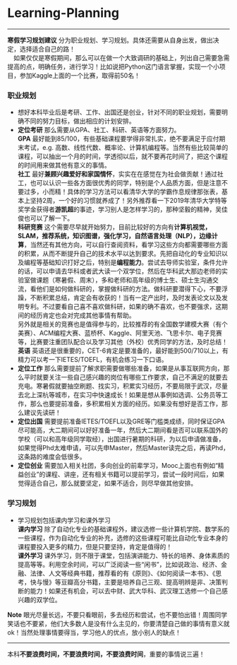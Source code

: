 # Learning-Planning
------------------
**寒假学习规划建议** 分为职业规划、学习规划。具体还需要从自身出发，做出决定，选择适合自己的路！  
&emsp;如果仅仅是寒假期间，那么可以在做一个大致调研的基础上，列出自己需要急需提高的点，明确任务，进行学习！比如说把Python这门语言掌握，实现一个小项目，参加Kaggle上面的一个比赛，取得前50名！
### 职业规划
* 想好本科毕业后是考研、工作、出国还是创业，针对不同的职业规划，需要明确不同的努力目标，做出相应的计划安排。
* **定位考研** 那么需要从GPA、社工、科研、英语等方面努力。   
**GPA** 最好能到85/100，有些基础课程要学得非常扎实，绝不要满足于应付期末考试，e.g. 高数、线性代数、概率论、计算机编程等。当然有些比较简单的课程，可以抽出一个月的时间，学透彻以后，就不要再花时间了，把这个课程的时间用来做其他有意义的事情。  
**社工** 最好**兼顾兴趣爱好和家国情怀**，实实在在感觉在为社会做贡献！通过社工，也可以认识一些各方面很优秀的同学，特别是个人品质方面，但是注意不要过多，小而精！具体的学习方法可以看清华大学的学霸作息规律那张表，基本上坚持2周，一个好的习惯就养成了！另外推荐看一下2019年清华大学特等奖学金获得者**游凯超**的事迹，学习别人是怎样学习的，那种坚毅的精神，吴佳俊也可以了解一下。   
**科研竞赛** 这个需要尽早就开始努力，目前比较好的方向有**计算机视觉，SLAM，推荐系统，知识图谱，强化学习，自然语言处理（NLP），边缘计算**，当然还有其他方向，可以自行查阅资料，看学习这些方向都需要哪些方面的积累，从而不断提升自己的技术水平以达到要求。先把自动化的专业知识以及编程等基础知识打好之后，特别是**编程能力**。尝试去导师实验室，条件允许的话，可以申请去华科或者武大读一个双学位，然后在华科武大那边老师的实验室做课题（寒暑假、周末），多和老师和高年级的博士生、硕士生沟通交流，看他们是如何做科研的，掌握做科研的方法。做科研要潜得下心，不要浮躁，不断积累总结，肯定会有收获的！当有一定产出时，及时发表论文以及发明专利。不过要看自己喜不喜欢做科研，如果的确不喜欢，也不要强求，这期间的经历肯定也会对完成其他事情有帮助。  
另外就是相关的竞赛也是值得参与的，比较推荐的有全国数学建模大赛（有个美赛）、ACM编程大赛、蓝桥杯、Kaggle、阿里天池、飞思卡尔、电子竞赛等，比赛要注重团队配合以及学习其他（外校）优秀同学的方法，及时总结！
**英语** 英语还是很重要的，CET-6肯定是要准备的，最好能到500/710以上，有精力可以考一下IETES/TOEFL，有机会练习一下口语。
* **定位工作** 那么需要提前了解求职需要做哪些准备，如果是从事互联网方向，那么平时就要关注一些自己感兴趣的岗位有哪些工作要求，自己不满足的就要去充电。寒暑假就要抽空刷题、找实习，积累实习经历，不要局限于武汉，尽量去北上深杭等城市，在实习中快速成长！如果是想从事例如选调、公务员等工作，那么也要提前准备，多积累相关方面的经历。如果没有想好是否工作，那么建议先读研！
* **定位出国** 需要提前准备IETES/TOEFL以及GRE等门槛类成绩，同时保证GPA尽可能高，大二期间可以好好准备一年，然后大二期间看是否可以联系国外的学校（可以和高年级同学取经），出国进行暑期的科研，为以后申请做准备，如果觉得Phd太难申请，可以先申Master，然后Master读完之后，再读Phd，这条路的难度会低很多。
* **定位创业** 需要加入相关社团，多向创业的前辈学习，Mooc上面也有例如“精益创业”的课程、讲座，还有相关书籍可以提前学习，尝试一段时间后，如果觉得适合自己，那么就要坚定，如果不适合，则尽早做其他安排。
### 学习规划
* 学习规划包括课内学习和课外学习  
**课内学习** 除了自动化专业的基础课程外，建议选修一些计算机学院、数学系的一些课程，作为自动化专业的补充，选修的这些课程可能比自动化专业本身的课程要投入更多的精力，但是只要坚持，肯定是值得的！  
**课外学习** 课外学习，则不限于课堂，包括演讲能力、特长的培养、身体素质的提高等等。利用空余时间，可以广泛阅读一些“闲书”，比如说政治、经济、金融、法律、人文等经典书籍，推荐看的有《原则》、《如何阅读一本书》、《思考，快与慢》等豆瓣高分书籍，主要是培养自己三观、提高明辨是非、决策判断的能力！如果还有机会，可以去中财、武大华科、武汉理工选修一个自己感兴趣的双学位。  


**Note** 眼光尽量长远，不要只看眼前，多去经历和尝试，也不要怕出错！周围同学笑话也不要紧，他们大多数人是没有什么主见的，你要清楚自己做的事情有意义就ok！当然处理事情要得当，学习他人的优点，放小别人的缺点！


-----------------
本科**不要浪费时间，不要浪费时间，不要浪费时间**，重要的事情说三遍！
